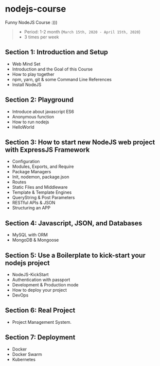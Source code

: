 # nodejs-course

Funny NodeJS Course :)))

> - Period: 1-2 month (`March 15th, 2020 - April 15th, 2020`) 
> - 3 times per week

## Section 1: Introduction and Setup

- Web Mind Set
- Introduction and the Goal of this Course
- How to play together
- npm, yarn, git & some Command Line References
- Install NodeJS

## Section 2: Playground

- Introduce about javascript ES6
- Anonymous function
- How to run nodejs
- HelloWorld

## Section 3: How to start new NodeJS web project with ExpressJS Framework

- Configuration
- Modules, Exports, and Require
- Package Managers
- Init, nodemon, package.json
- Routes
- Static Files and Middleware
- Template & Template Engines
- QueryString & Post Parameters
- RESTful APIs & JSON
- Structuring an APP

## Section 4: Javascript, JSON, and Databases

- MySQL with ORM
- MongoDB & Mongoose

## Section 5: Use a Boilerplate to kick-start your nodejs project

- NodeJS-KickStart
- Authentication with passport
- Development & Production mode
- How to deploy your project
- DevOps

## Section 6: Real Project

- Project Management System.

## Section 7: Deployment

- Docker
- Docker Swarm
- Kubernetes
